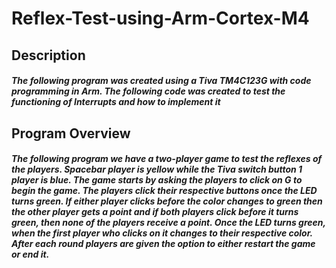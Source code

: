 # Reflex-Test-using-Arm-Cortex-M4
## Description
##### The following program was created using a Tiva TM4C123G with code programming in Arm. The following code was created to test the functioning of Interrupts and how to implement it
## Program Overview 
##### The following program we have a two-player game to test the reflexes of the players. Spacebar player is yellow while the Tiva switch button 1 player is blue. The game starts by asking the players to click on G to begin the game. The players click their respective buttons once the LED turns green. If either player clicks before the color changes to green then the other player gets a point and if both players click before it turns green, then none of the players receive a point. Once the LED turns green, when the first player who clicks on it changes to their respective color. After each round players are given the option to either restart the game or end it.
